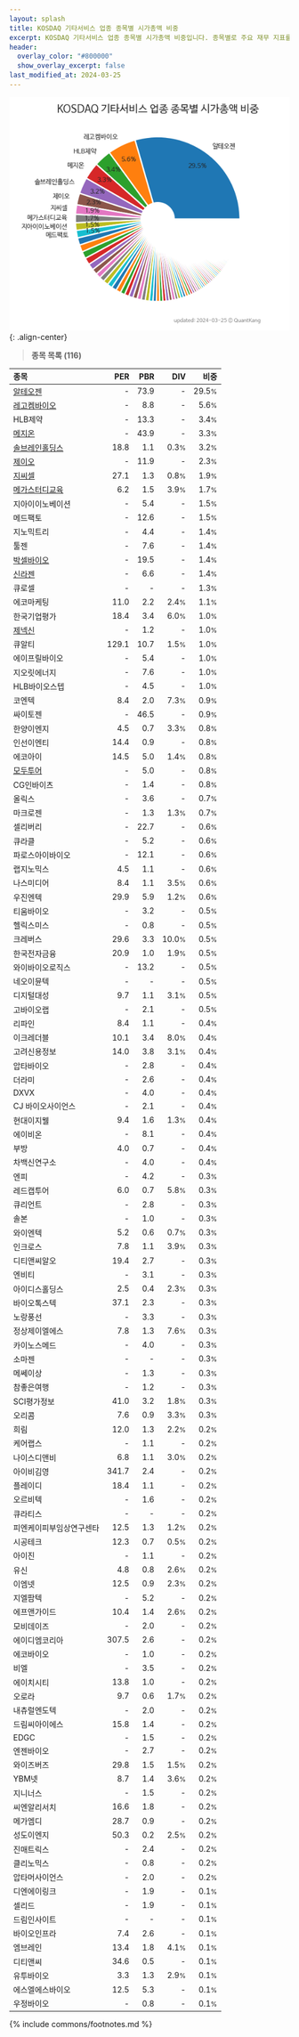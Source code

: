 ```yaml
---
layout: splash
title: KOSDAQ 기타서비스 업종 종목별 시가총액 비중
excerpt: KOSDAQ 기타서비스 업종 종목별 시가총액 비중입니다. 종목별로 주요 재무 지표를 함께 표시합니다.
header:
  overlay_color: "#800000"
  show_overlay_excerpt: false
last_modified_at: 2024-03-25
---
```



![KOSDAQ 기타서비스 업종 종목별 시가총액 비중](/stats/sector/images/kosdaq_업종_기타서비스_종목.png){: .align-center}


> **종목 목록 (116)**<a id="list"></a>

| **종목** | **PER** | **PBR** | **DIV** | **비중** |
| :------- | ------: | ------: | ------: | -------: |
| [알테오젠](/196170/) | - | 73.9 | - | 29.5<small>%</small> |
| [레고켐바이오](/141080/) | - | 8.8 | - | 5.6<small>%</small> |
| HLB제약 | - | 13.3 | - | 3.4<small>%</small> |
| [메지온](/140410/) | - | 43.9 | - | 3.3<small>%</small> |
| [솔브레인홀딩스](/036830/) | 18.8 | 1.1 | 0.3<small>%</small> | 3.2<small>%</small> |
| [제이오](/418550/) | - | 11.9 | - | 2.3<small>%</small> |
| [지씨셀](/144510/) | 27.1 | 1.3 | 0.8<small>%</small> | 1.9<small>%</small> |
| [메가스터디교육](/215200/) | 6.2 | 1.5 | 3.9<small>%</small> | 1.7<small>%</small> |
| 지아이이노베이션 | - | 5.4 | - | 1.5<small>%</small> |
| 메드팩토 | - | 12.6 | - | 1.5<small>%</small> |
| 지노믹트리 | - | 4.4 | - | 1.4<small>%</small> |
| 툴젠 | - | 7.6 | - | 1.4<small>%</small> |
| [박셀바이오](/323990/) | - | 19.5 | - | 1.4<small>%</small> |
| [신라젠](/215600/) | - | 6.6 | - | 1.4<small>%</small> |
| 큐로셀 | - | - | - | 1.3<small>%</small> |
| 에코마케팅 | 11.0 | 2.2 | 2.4<small>%</small> | 1.1<small>%</small> |
| 한국기업평가 | 18.4 | 3.4 | 6.0<small>%</small> | 1.0<small>%</small> |
| [제넥신](/095700/) | - | 1.2 | - | 1.0<small>%</small> |
| 큐알티 | 129.1 | 10.7 | 1.5<small>%</small> | 1.0<small>%</small> |
| 에이프릴바이오 | - | 5.4 | - | 1.0<small>%</small> |
| 지오릿에너지 | - | 7.6 | - | 1.0<small>%</small> |
| HLB바이오스텝 | - | 4.5 | - | 1.0<small>%</small> |
| 코엔텍 | 8.4 | 2.0 | 7.3<small>%</small> | 0.9<small>%</small> |
| 싸이토젠 | - | 46.5 | - | 0.9<small>%</small> |
| 한양이엔지 | 4.5 | 0.7 | 3.3<small>%</small> | 0.8<small>%</small> |
| 인선이엔티 | 14.4 | 0.9 | - | 0.8<small>%</small> |
| 에코아이 | 14.5 | 5.0 | 1.4<small>%</small> | 0.8<small>%</small> |
| [모두투어](/080160/) | - | 5.0 | - | 0.8<small>%</small> |
| CG인바이츠 | - | 1.4 | - | 0.8<small>%</small> |
| 올릭스 | - | 3.6 | - | 0.7<small>%</small> |
| 마크로젠 | - | 1.3 | 1.3<small>%</small> | 0.7<small>%</small> |
| 셀리버리 | - | 22.7 | - | 0.6<small>%</small> |
| 큐라클 | - | 5.2 | - | 0.6<small>%</small> |
| 파로스아이바이오 | - | 12.1 | - | 0.6<small>%</small> |
| 랩지노믹스 | 4.5 | 1.1 | - | 0.6<small>%</small> |
| 나스미디어 | 8.4 | 1.1 | 3.5<small>%</small> | 0.6<small>%</small> |
| 우진엔텍 | 29.9 | 5.9 | 1.2<small>%</small> | 0.6<small>%</small> |
| 티움바이오 | - | 3.2 | - | 0.5<small>%</small> |
| 헬릭스미스 | - | 0.8 | - | 0.5<small>%</small> |
| 크레버스 | 29.6 | 3.3 | 10.0<small>%</small> | 0.5<small>%</small> |
| 한국전자금융 | 20.9 | 1.0 | 1.9<small>%</small> | 0.5<small>%</small> |
| 와이바이오로직스 | - | 13.2 | - | 0.5<small>%</small> |
| 네오이뮨텍 | - | - | - | 0.5<small>%</small> |
| 디지털대성 | 9.7 | 1.1 | 3.1<small>%</small> | 0.5<small>%</small> |
| 고바이오랩 | - | 2.1 | - | 0.5<small>%</small> |
| 리파인 | 8.4 | 1.1 | - | 0.4<small>%</small> |
| 이크레더블 | 10.1 | 3.4 | 8.0<small>%</small> | 0.4<small>%</small> |
| 고려신용정보 | 14.0 | 3.8 | 3.1<small>%</small> | 0.4<small>%</small> |
| 압타바이오 | - | 2.8 | - | 0.4<small>%</small> |
| 더라미 | - | 2.6 | - | 0.4<small>%</small> |
| DXVX | - | 4.0 | - | 0.4<small>%</small> |
| CJ 바이오사이언스 | - | 2.1 | - | 0.4<small>%</small> |
| 현대이지웰 | 9.4 | 1.6 | 1.3<small>%</small> | 0.4<small>%</small> |
| 에이비온 | - | 8.1 | - | 0.4<small>%</small> |
| 부방 | 4.0 | 0.7 | - | 0.4<small>%</small> |
| 차백신연구소 | - | 4.0 | - | 0.4<small>%</small> |
| 엔피 | - | 4.2 | - | 0.3<small>%</small> |
| 레드캡투어 | 6.0 | 0.7 | 5.8<small>%</small> | 0.3<small>%</small> |
| 큐리언트 | - | 2.8 | - | 0.3<small>%</small> |
| 솔본 | - | 1.0 | - | 0.3<small>%</small> |
| 와이엔텍 | 5.2 | 0.6 | 0.7<small>%</small> | 0.3<small>%</small> |
| 인크로스 | 7.8 | 1.1 | 3.9<small>%</small> | 0.3<small>%</small> |
| 디티앤씨알오 | 19.4 | 2.7 | - | 0.3<small>%</small> |
| 엔비티 | - | 3.1 | - | 0.3<small>%</small> |
| 아이디스홀딩스 | 2.5 | 0.4 | 2.3<small>%</small> | 0.3<small>%</small> |
| 바이오톡스텍 | 37.1 | 2.3 | - | 0.3<small>%</small> |
| 노랑풍선 | - | 3.3 | - | 0.3<small>%</small> |
| 정상제이엘에스 | 7.8 | 1.3 | 7.6<small>%</small> | 0.3<small>%</small> |
| 카이노스메드 | - | 4.0 | - | 0.3<small>%</small> |
| 소마젠 | - | - | - | 0.3<small>%</small> |
| 메쎄이상 | - | 1.3 | - | 0.3<small>%</small> |
| 참좋은여행 | - | 1.2 | - | 0.3<small>%</small> |
| SCI평가정보 | 41.0 | 3.2 | 1.8<small>%</small> | 0.3<small>%</small> |
| 오리콤 | 7.6 | 0.9 | 3.3<small>%</small> | 0.3<small>%</small> |
| 희림 | 12.0 | 1.3 | 2.2<small>%</small> | 0.2<small>%</small> |
| 케어랩스 | - | 1.1 | - | 0.2<small>%</small> |
| 나이스디앤비 | 6.8 | 1.1 | 3.0<small>%</small> | 0.2<small>%</small> |
| 아이비김영 | 341.7 | 2.4 | - | 0.2<small>%</small> |
| 플레이디 | 18.4 | 1.1 | - | 0.2<small>%</small> |
| 오르비텍 | - | 1.6 | - | 0.2<small>%</small> |
| 큐라티스 | - | - | - | 0.2<small>%</small> |
| 피엔케이피부임상연구센타 | 12.5 | 1.3 | 1.2<small>%</small> | 0.2<small>%</small> |
| 시공테크 | 12.3 | 0.7 | 0.5<small>%</small> | 0.2<small>%</small> |
| 아이진 | - | 1.1 | - | 0.2<small>%</small> |
| 유신 | 4.8 | 0.8 | 2.6<small>%</small> | 0.2<small>%</small> |
| 이엠넷 | 12.5 | 0.9 | 2.3<small>%</small> | 0.2<small>%</small> |
| 지엘팜텍 | - | 5.2 | - | 0.2<small>%</small> |
| 에프앤가이드 | 10.4 | 1.4 | 2.6<small>%</small> | 0.2<small>%</small> |
| 모비데이즈 | - | 2.0 | - | 0.2<small>%</small> |
| 에이디엠코리아 | 307.5 | 2.6 | - | 0.2<small>%</small> |
| 에코바이오 | - | 1.0 | - | 0.2<small>%</small> |
| 비엘 | - | 3.5 | - | 0.2<small>%</small> |
| 에이치시티 | 13.8 | 1.0 | - | 0.2<small>%</small> |
| 오로라 | 9.7 | 0.6 | 1.7<small>%</small> | 0.2<small>%</small> |
| 내츄럴엔도텍 | - | 2.0 | - | 0.2<small>%</small> |
| 드림씨아이에스 | 15.8 | 1.4 | - | 0.2<small>%</small> |
| EDGC | - | 1.5 | - | 0.2<small>%</small> |
| 엔젠바이오 | - | 2.7 | - | 0.2<small>%</small> |
| 와이즈버즈 | 29.8 | 1.5 | 1.5<small>%</small> | 0.2<small>%</small> |
| YBM넷 | 8.7 | 1.4 | 3.6<small>%</small> | 0.2<small>%</small> |
| 지니너스 | - | 1.5 | - | 0.2<small>%</small> |
| 씨엔알리서치 | 16.6 | 1.8 | - | 0.2<small>%</small> |
| 메가엠디 | 28.7 | 0.9 | - | 0.2<small>%</small> |
| 성도이엔지 | 50.3 | 0.2 | 2.5<small>%</small> | 0.2<small>%</small> |
| 진매트릭스 | - | 2.4 | - | 0.2<small>%</small> |
| 클리노믹스 | - | 0.8 | - | 0.2<small>%</small> |
| 압타머사이언스 | - | 2.0 | - | 0.2<small>%</small> |
| 디엔에이링크 | - | 1.9 | - | 0.1<small>%</small> |
| 셀리드 | - | 1.9 | - | 0.1<small>%</small> |
| 드림인사이트 | - | - | - | 0.1<small>%</small> |
| 바이오인프라 | 7.4 | 2.6 | - | 0.1<small>%</small> |
| 엠브레인 | 13.4 | 1.8 | 4.1<small>%</small> | 0.1<small>%</small> |
| 디티앤씨 | 34.6 | 0.5 | - | 0.1<small>%</small> |
| 유투바이오 | 3.3 | 1.3 | 2.9<small>%</small> | 0.1<small>%</small> |
| 에스엘에스바이오 | 12.5 | 5.3 | - | 0.1<small>%</small> |
| 우정바이오 | - | 0.8 | - | 0.1<small>%</small> |

{% include commons/footnotes.md %}